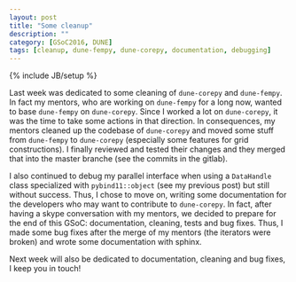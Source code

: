 ```yaml
---
layout: post
title: "Some cleanup"
description: ""
category: [GSoC2016, DUNE]
tags: [cleanup, dune-fempy, dune-corepy, documentation, debugging]
---
```

{% include JB/setup %}

Last week was dedicated to some cleaning of `dune-corepy` and `dune-fempy`. In fact my mentors, who are working on `dune-fempy` for a long now, wanted to base `dune-fempy` on `dune-corepy`. Since I worked a lot on `dune-corepy`, it was the time to take some actions in that direction. In consequences, my mentors cleaned up the codebase of `dune-corepy` and moved some stuff from `dune-fempy` to `dune-corepy` (especially some features for grid constructions). I finally reviewed and tested their changes and they merged that into the master branche (see the commits in the gitlab).

I also continued to debug my parallel interface when using a `DataHandle` class specialized with `pybind11::object` (see my previous post) but still without success. Thus, I chose to move on, writing some documentation for the developers who may want to contribute to `dune-corepy`. In fact, after having a skype conversation with my mentors, we decided to prepare for the end of this GSoC: documentation, cleaning, tests and bug fixes. Thus, I made some bug fixes after the merge of my mentors
(the iterators were broken) and wrote some documentation with sphinx.

Next week will also be dedicated to documentation, cleaning and bug fixes, I keep you in touch!
